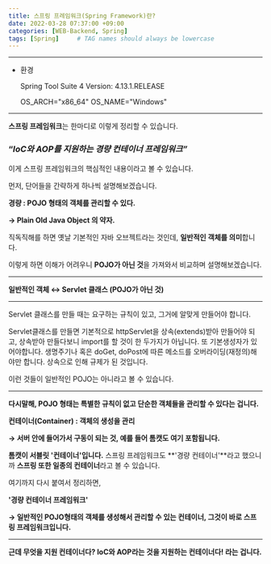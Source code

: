```yaml
---
title: 스프링 프레임워크(Spring Framework)란?
date: 2022-03-28 07:37:00 +09:00 
categories: [WEB-Backend, Spring] 
tags: [Spring]     # TAG names should always be lowercase
---
```

---

- 환경
    
    Spring Tool Suite 4
    Version: 4.13.1.RELEASE
    
    OS_ARCH="x86_64"
    OS_NAME="Windows"
    

---

**스프링 프레임워크**는 한마디로 이렇게 정리할 수 있습니다.

### “***IoC와 AOP를 지원하는 경량 컨테이너 프레임워크”***

이게 스프링 프레임워크의 핵심적인 내용이라고 볼 수 있습니다.

먼저, 단어들을 간략하게 하나씩 설명해보겠습니다.

**경량 : POJO 형태의 객체를 관리할 수 있다.**

**→ Plain Old Java Object 의 약자.**

직독직해를 하면 옛날 기본적인 자바 오브젝트라는 것인데, **일반적인 객체를 의미**합니다.

이렇게 하면 이해가 어려우니 **POJO가 아닌 것**을 가져와서 비교하며 설명해보겠습니다.

****

**일반적인 객체 ↔ Servlet 클래스 (POJO가 아닌 것)**

****

Servlet 클래스를 만들 때는 요구하는 규칙이 있고, 그거에 알맞게 만들어야 합니다.

Servlet클래스를 만들면 기본적으로 httpServlet을 상속(extends)받아 만들어야 되고, 상속받아 만들다보니 import를 할 것이 한 두가지가 아닙니다. 또 기본생성자가 있어야합니다. 생명주기나 혹은 doGet, doPost에 따른 메소드를 오버라이딩(재정의)해야만 합니다. 상속으로 인해 규제가 된 것입니다.

이런 것들이 일반적인 POJO는 아니라고 볼 수 있습니다.

****

**다시말해, POJO 형태는 특별한 규칙이 없고 단순한 객체들을 관리할 수 있다는 겁니다.**

**컨테이너(Container) : 객체의 생성을 관리**

**→ 서버 안에 들어가서 구동이 되는 것, 예를 들어 톰캣도 여기 포함됩니다.**

**톰캣이 서블릿 '컨테이너'입니다.**  스프링 프레임워크도 **'경량 컨테이너'**라고 했으니까 **스프링 또한 일종의 컨테이너**라고 볼 수 있습니다.

여기까지 다시 붙여서 정리하면,

**'경량 컨테이너 프레임워크'**

**→ 일반적인 POJO형태의 객체를 생성해서 관리할 수 있는 컨테이너, 그것이 바로 스프링 프레임워크입니다.**

****

**근데 무엇을 지원 컨테이너다? IoC와 AOP라는 것을 지원하는 컨테이너다! 라는 겁니다.**
